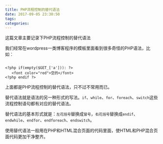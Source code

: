 ```yaml
---
title: PHP流程控制的替代语法
date: 2017-09-05 23:30:50
tags:
categories:
---
```

这篇文章主要记录下PHP流程控制的替代语法

<!-- more -->

我们经常在wordpress一类博客程序的模板里面看到很多奇怪的PHP语法，比如：

```

<?php if(empty($GET_['a'])): ?>
   <font color="red">空的</font>
<?php endif ?>

```

上面都是PHP流程控制的替代语法，只不过不常用而已。

替代语法就是语法的另一种形式的写法。`if`、`while`、`for`、`foreach`、`switch`这些流程控制语句都有对应的替代语法。

替代语法的基本形式就是：`左花括号`替换成`冒号`，`右花括号`替换成`endif`、`endwhile`、`endfor`、`endforeach`、`endswitch`。

使用替代语法一般用在PHP和HTML混合页面的代码里面，使HTML和PHP混合页面代码更加干净整齐。
